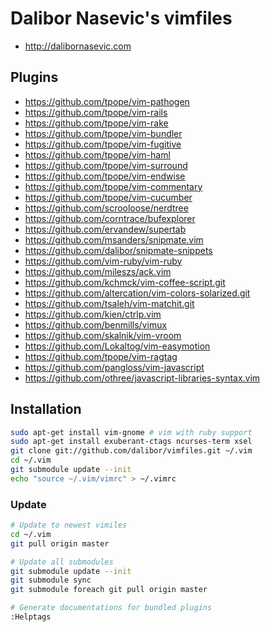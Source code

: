 # Dalibor Nasevic's vimfiles

* http://dalibornasevic.com

## Plugins

* https://github.com/tpope/vim-pathogen
* https://github.com/tpope/vim-rails
* https://github.com/tpope/vim-rake
* https://github.com/tpope/vim-bundler
* https://github.com/tpope/vim-fugitive
* https://github.com/tpope/vim-haml
* https://github.com/tpope/vim-surround
* https://github.com/tpope/vim-endwise
* https://github.com/tpope/vim-commentary
* https://github.com/tpope/vim-cucumber
* https://github.com/scrooloose/nerdtree
* https://github.com/corntrace/bufexplorer
* https://github.com/ervandew/supertab
* https://github.com/msanders/snipmate.vim
* https://github.com/dalibor/snipmate-snippets
* https://github.com/vim-ruby/vim-ruby
* https://github.com/mileszs/ack.vim
* https://github.com/kchmck/vim-coffee-script.git
* https://github.com/altercation/vim-colors-solarized.git
* https://github.com/tsaleh/vim-matchit.git
* https://github.com/kien/ctrlp.vim
* https://github.com/benmills/vimux
* https://github.com/skalnik/vim-vroom
* https://github.com/Lokaltog/vim-easymotion
* https://github.com/tpope/vim-ragtag
* https://github.com/pangloss/vim-javascript
* https://github.com/othree/javascript-libraries-syntax.vim

## Installation

```sh
sudo apt-get install vim-gnome # vim with ruby support
sudo apt-get install exuberant-ctags ncurses-term xsel
git clone git://github.com/dalibor/vimfiles.git ~/.vim
cd ~/.vim
git submodule update --init
echo "source ~/.vim/vimrc" > ~/.vimrc
```

### Update

```sh
# Update to newest vimiles
cd ~/.vim
git pull origin master

# Update all submodules
git submodule update --init
git submodule sync
git submodule foreach git pull origin master

# Generate documentations for bundled plugins
:Helptags
```
